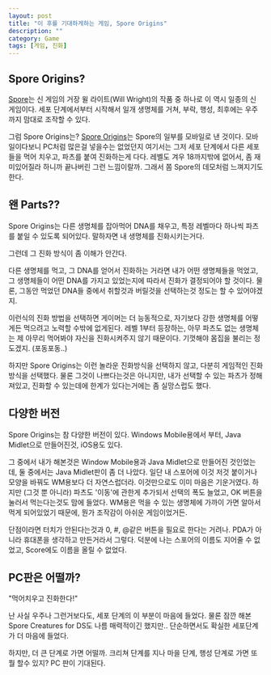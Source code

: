```yaml
---
layout: post
title: "이 후를 기대하게하는 게임, Spore Origins"
description: ""
category: Game
tags: [게임, 진화]
---
```


## Spore Origins?

[Spore](http://www.ea.co.kr/spore)는 신 게임의 거장 윌 라이트(Will Wright)의 작품 중 하나로 이 역시 일종의 신 게임이다.
세포 단계에서부터 시작해서 일개 생명체를 거쳐, 부락, 행성, 최후에는 우주까지 맘대로 조작할 수 있다.

그럼 Spore Origins는?
[Spore Origins](http://spore.eamobile.com/)는 Spore의 일부를 모바일로 낸 것이다.
모바일이다보니 PC처럼 많은걸 넣을수는 없었던지
여기서는 그저 세포 단계에서 다른 세포들을 먹어 치우고, 파츠를 붙여 진화하는게 다다.
레벨도 겨우 18까지밖에 없어서, 좀 재미있어질라 하니까 끝나버린 그런 느낌이랄까.
그래서 쫌 Spore의 데모처럼 느껴지기도 한다.


## 왠 Parts??

Spore Origins는 다른 생명체를 잡아먹어 DNA를 채우고,
특정 레벨마다 하나씩 파츠를 붙일 수 있도록 되어있다.
말하자면 내 생명체를 진화시키는거다.

그런데 그 진화 방식이 좀 이해가 안간다.

다른 생명체를 먹고, 그 DNA를 얻어서 진화하는 거라면
내가 어떤 생명체들을 먹었고, 그 생명체들이 어떤 DNA를 가지고 있었는지에 따라서
진화가 결정되어야 할 것이다.
물론, 그동안 먹었던 DNA들 중에서 취할것과 버릴것을 선택하는것 정도는 할 수 있어야겠지.

이런식의 진화 방법을 선택하면
게이머는 더 능동적으로, 자기보다 강한 생명체를 어떻게든 먹으려고 노력할 수밖에 없게된다.
레벨 1부터 등장하는, 아무 파츠도 없는 생명체는 제 아무리 먹어봐야
자신을 진화시켜주지 않기 때문이다.
기껏해야 몸집을 불리는 정도겠지. (포동포동..)

하지만 Spore Origins는 이런 놀라운 진화방식을 선택하지 않고,
다분히 게임적인 진화방식을 선택했다.
물론 그것이 나쁘다는것은 아니지만,
내가 선택할 수 있는 파츠가 정해져있고,
진화할 수 있는데에 한계가 있다는거에는 좀 실망스럽도 했다.


## 다양한 버전

Spore Origins는 참 다양한 버전이 있다.
Windows Mobile용에서 부터, Java Midlet으로 만들어진것, iOS용도 있다.

그 중에서 내가 해본것은 Window Mobile용과 Java Midlet으로 만들어진 것인었는데,
둘 중에서는 Java Midlet판이 좀 더 나았다.
일단 내 스포어에 이것 저것 붙이거나 모양을 바꿔도 WM용보다 더 자연스럽더라.
이것만으로도 이미 마음은 기운거였다.
하지만 (그것 뿐 아니라) 파츠도 '이동'에 관한게 추가되서 선택의 폭도 늘었고,
OK 버튼을 눌러서 먹는다는것도 맘에 들었다.
WM용은 먹을 수 있는 생명체에 가까이 가면 알아서 먹게 되어있었기 때문에,
뭔가 조작감이 아쉬운 게임이었거든.

단점이라면 터치가 안된다는것과 0, #, @같은 버튼을 필요로 한다는 거려나.
PDA가 아니라 휴대폰을 생각하고 만든거라서 그렇다.
덕분에 나는 스포어의 이름도 지어줄 수 없었고,
Score에도 이름을 올릴 수 없었다.



## PC판은 어떨까?

"먹어치우고 진화한다!"

난 사실 우주나 그런거보다도, 세포 단계의 이 부분이 마음에 들었다.
물론 잠깐 해본 Spore Creatures for DS도 나름 매력적이긴 했지만..
단순하면서도 확실한 세포단계가 더 마음에 들었다.

하지만, 더 큰 단계로 가면 어떨까.
크리쳐 단계를 지나 마을 단계, 행성 단계로 가면 또 뭘 할수 있지?
PC 판이 기대된다.
